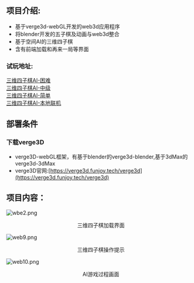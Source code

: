 ## 项目介绍:
- 基于verge3d-webGL开发的web3d应用程序
- 将blender开发的五子棋及动画与web3d整合
- 基于空间AI的三维四子棋
- 含有前端加载和再来一局等界面

### 试玩地址:
[三维四子棋AI-困难](https://f01-1309918226.file.myqcloud.com/42/2022/09/12/%E5%9B%B0%E9%9A%BE4/loading.html?x-cos-traffic-limit=819200) <br>
[三维四子棋AI-中级](https://f01-1309918226.file.myqcloud.com/42/2022/09/12/%E5%9B%B0%E9%9A%BE4/loading.html?x-cos-traffic-limit=819200) <br>
[三维四子棋AI-简单](https://f01-1309918226.file.myqcloud.com/42/2022/09/12/%E5%9B%B0%E9%9A%BE4/loading.html?x-cos-traffic-limit=819200) <br>
[三维四子棋AI-本地联机](https://f01-1309918226.file.myqcloud.com/42/2022/09/11/%E6%9C%AC%E5%9C%B01/loading.html?x-cos-traffic-limit=819200) <br>



## 部署条件
### 下载verge3D
- verge3D-webGL框架，有基于blender的verge3d-blender,基于3dMax的verge3d-3dMax
- verge3D官网:[https://verge3d.funjoy.tech/verge3d](https://verge3d.funjoy.tech/verge3d)

## 项目内容：
![wbe2.png](https://s2.loli.net/2022/07/01/bIhHDMVkUL2Z5Tw.png)
<p align="center">三维四子棋加载界面</p>

![web9.png](https://s2.loli.net/2022/07/01/8oAu592ghDTQMsx.png)
<p align="center">三维四子棋操作提示</p>

![web10.png](https://s2.loli.net/2022/07/01/UcNkqfzlKa5B4JV.png)
<p align="center">AI游戏过程画面</p>
